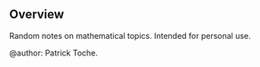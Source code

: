 ## Overview

Random notes on mathematical topics. Intended for personal use.

@author: Patrick Toche. 
